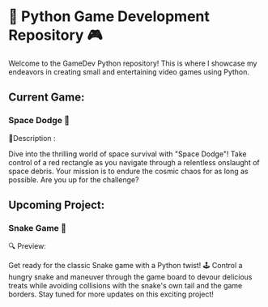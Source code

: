 # 🚀 Python Game Development Repository 🎮

Welcome to the GameDev Python repository! This is where I showcase my endeavors in creating small and entertaining video games using Python.

## Current Game: 

### Space Dodge 🌌

📝Description :

Dive into the thrilling world of space survival with "Space Dodge"! Take control of a red rectangle as you navigate through a relentless onslaught of space debris. Your mission is to endure the cosmic chaos for as long as possible. Are you up for the challenge?

## Upcoming Project: 

### Snake Game 🐍

🔍 Preview:

Get ready for the classic Snake game with a Python twist! 🕹️ Control a hungry snake and maneuver through the game board to devour delicious treats while avoiding collisions with the snake's own tail and the game borders. Stay tuned for more updates on this exciting project!
